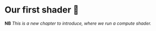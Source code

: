 Our first shader <span class="bullet">🔴</span>
================

**NB** *This is a new chapter to introduce, where we run a compute shader.*

